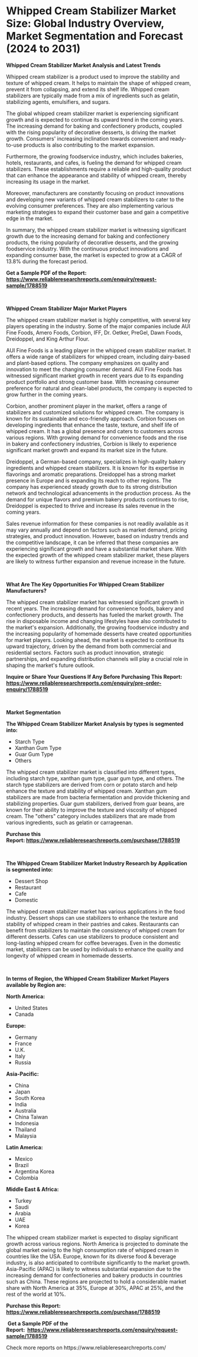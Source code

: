 <p><h1>Whipped Cream Stabilizer Market Size: Global Industry Overview, Market Segmentation and Forecast (2024 to 2031)</h1></p><p><strong>Whipped Cream Stabilizer Market Analysis and Latest Trends</strong></p>
<p><p>Whipped cream stabilizer is a product used to improve the stability and texture of whipped cream. It helps to maintain the shape of whipped cream, prevent it from collapsing, and extend its shelf life. Whipped cream stabilizers are typically made from a mix of ingredients such as gelatin, stabilizing agents, emulsifiers, and sugars.</p><p>The global whipped cream stabilizer market is experiencing significant growth and is expected to continue its upward trend in the coming years. The increasing demand for baking and confectionery products, coupled with the rising popularity of decorative desserts, is driving the market growth. Consumers' increasing inclination towards convenient and ready-to-use products is also contributing to the market expansion.</p><p>Furthermore, the growing foodservice industry, which includes bakeries, hotels, restaurants, and cafes, is fueling the demand for whipped cream stabilizers. These establishments require a reliable and high-quality product that can enhance the appearance and stability of whipped cream, thereby increasing its usage in the market.</p><p>Moreover, manufacturers are constantly focusing on product innovations and developing new variants of whipped cream stabilizers to cater to the evolving consumer preferences. They are also implementing various marketing strategies to expand their customer base and gain a competitive edge in the market.</p><p>In summary, the whipped cream stabilizer market is witnessing significant growth due to the increasing demand for baking and confectionery products, the rising popularity of decorative desserts, and the growing foodservice industry. With the continuous product innovations and expanding consumer base, the market is expected to grow at a CAGR of 13.8% during the forecast period.</p></p>
<p><strong>Get a Sample PDF of the Report:&nbsp; <a href="https://www.reliableresearchreports.com/enquiry/request-sample/1788519">https://www.reliableresearchreports.com/enquiry/request-sample/1788519</a></strong></p>
<p>&nbsp;</p>
<p><strong>Whipped Cream Stabilizer Major Market Players</strong></p>
<p><p>The whipped cream stabilizer market is highly competitive, with several key players operating in the industry. Some of the major companies include AUI Fine Foods, Amero Foods, Corbion, IFF, Dr. Oetker, PreGel, Dawn Foods, Dreidoppel, and King Arthur Flour.</p><p>AUI Fine Foods is a leading player in the whipped cream stabilizer market. It offers a wide range of stabilizers for whipped cream, including dairy-based and plant-based options. The company emphasizes on quality and innovation to meet the changing consumer demand. AUI Fine Foods has witnessed significant market growth in recent years due to its expanding product portfolio and strong customer base. With increasing consumer preference for natural and clean-label products, the company is expected to grow further in the coming years.</p><p>Corbion, another prominent player in the market, offers a range of stabilizers and customized solutions for whipped cream. The company is known for its sustainable and eco-friendly approach. Corbion focuses on developing ingredients that enhance the taste, texture, and shelf life of whipped cream. It has a global presence and caters to customers across various regions. With growing demand for convenience foods and the rise in bakery and confectionery industries, Corbion is likely to experience significant market growth and expand its market size in the future.</p><p>Dreidoppel, a German-based company, specializes in high-quality bakery ingredients and whipped cream stabilizers. It is known for its expertise in flavorings and aromatic preparations. Dreidoppel has a strong market presence in Europe and is expanding its reach to other regions. The company has experienced steady growth due to its strong distribution network and technological advancements in the production process. As the demand for unique flavors and premium bakery products continues to rise, Dreidoppel is expected to thrive and increase its sales revenue in the coming years.</p><p>Sales revenue information for these companies is not readily available as it may vary annually and depend on factors such as market demand, pricing strategies, and product innovation. However, based on industry trends and the competitive landscape, it can be inferred that these companies are experiencing significant growth and have a substantial market share. With the expected growth of the whipped cream stabilizer market, these players are likely to witness further expansion and revenue increase in the future.</p></p>
<p>&nbsp;</p>
<p><strong>What Are The Key Opportunities For Whipped Cream Stabilizer Manufacturers?</strong></p>
<p><p>The whipped cream stabilizer market has witnessed significant growth in recent years. The increasing demand for convenience foods, bakery and confectionery products, and desserts has fueled the market growth. The rise in disposable income and changing lifestyles have also contributed to the market's expansion. Additionally, the growing foodservice industry and the increasing popularity of homemade desserts have created opportunities for market players. Looking ahead, the market is expected to continue its upward trajectory, driven by the demand from both commercial and residential sectors. Factors such as product innovation, strategic partnerships, and expanding distribution channels will play a crucial role in shaping the market's future outlook.</p></p>
<p><strong>Inquire or Share Your Questions If Any Before Purchasing This Report: <a href="https://www.reliableresearchreports.com/enquiry/pre-order-enquiry/1788519">https://www.reliableresearchreports.com/enquiry/pre-order-enquiry/1788519</a></strong></p>
<p>&nbsp;</p>
<p><strong>Market Segmentation</strong></p>
<p><strong>The Whipped Cream Stabilizer Market Analysis by types is segmented into:</strong></p>
<p><ul><li>Starch Type</li><li>Xanthan Gum Type</li><li>Guar Gum Type</li><li>Others</li></ul></p>
<p><p>The whipped cream stabilizer market is classified into different types, including starch type, xanthan gum type, guar gum type, and others. The starch type stabilizers are derived from corn or potato starch and help enhance the texture and stability of whipped cream. Xanthan gum stabilizers are made from bacteria fermentation and provide thickening and stabilizing properties. Guar gum stabilizers, derived from guar beans, are known for their ability to improve the texture and viscosity of whipped cream. The "others" category includes stabilizers that are made from various ingredients, such as gelatin or carrageenan.</p></p>
<p><strong>Purchase this Report:&nbsp;<a href="https://www.reliableresearchreports.com/purchase/1788519">https://www.reliableresearchreports.com/purchase/1788519</a></strong></p>
<p>&nbsp;</p>
<p><strong>The Whipped Cream Stabilizer Market Industry Research by Application is segmented into:</strong></p>
<p><ul><li>Dessert Shop</li><li>Restaurant</li><li>Cafe</li><li>Domestic</li></ul></p>
<p><p>The whipped cream stabilizer market has various applications in the food industry. Dessert shops can use stabilizers to enhance the texture and stability of whipped cream in their pastries and cakes. Restaurants can benefit from stabilizers to maintain the consistency of whipped cream for different desserts. Cafes can use stabilizers to produce consistent and long-lasting whipped cream for coffee beverages. Even in the domestic market, stabilizers can be used by individuals to enhance the quality and longevity of whipped cream in homemade desserts.</p></p>
<p>&nbsp;</p>
<p><strong>In terms of Region, the Whipped Cream Stabilizer Market Players available by Region are:</strong></p>
<p>
    <p> <strong> North America: </strong>
        <ul>
            <li>United States</li>
            <li>Canada</li>
        </ul>
        </p> 
    <p> <strong> Europe: </strong>
        <ul>
            <li>Germany</li>
            <li>France</li>
            <li>U.K.</li>
            <li>Italy</li>
            <li>Russia</li>
        </ul>
        </p> 
    <p> <strong> Asia-Pacific: </strong>
        <ul>
            <li>China</li>
            <li>Japan</li>
            <li>South Korea</li>
            <li>India</li>
            <li>Australia</li>
            <li>China Taiwan</li>
            <li>Indonesia</li>
            <li>Thailand</li>
            <li>Malaysia</li>
        </ul>
        </p> 
    <p> <strong> Latin America: </strong>
        <ul>
            <li>Mexico</li>
            <li>Brazil</li>
            <li>Argentina Korea</li>
            <li>Colombia</li>
        </ul>
        </p> 
    <p> <strong> Middle East & Africa: </strong>
        <ul>
            <li>Turkey</li>
            <li>Saudi</li>
            <li>Arabia</li>
            <li>UAE</li>
            <li>Korea</li>
        </ul>
    </p>
    </p>
<p><p>The whipped cream stabilizer market is expected to display significant growth across various regions. North America is projected to dominate the global market owing to the high consumption rate of whipped cream in countries like the USA. Europe, known for its diverse food & beverage industry, is also anticipated to contribute significantly to the market growth. Asia-Pacific (APAC) is likely to witness substantial expansion due to the increasing demand for confectioneries and bakery products in countries such as China. These regions are projected to hold a considerable market share with North America at 35%, Europe at 30%, APAC at 25%, and the rest of the world at 10%.</p></p>
<p><strong>Purchase this Report: <a href="https://www.reliableresearchreports.com/purchase/1788519">https://www.reliableresearchreports.com/purchase/1788519</a></strong></p>
<p>&nbsp;<strong>Get a Sample PDF of the Report:&nbsp;&nbsp;<a href="https://www.reliableresearchreports.com/enquiry/request-sample/1788519">https://www.reliableresearchreports.com/enquiry/request-sample/1788519</a></strong></p>
<p><strong></strong></p>
<p>Check more reports on https://www.reliableresearchreports.com/</p>
